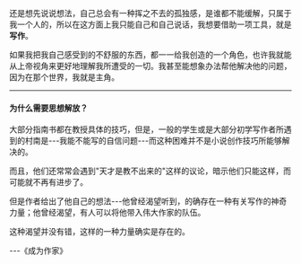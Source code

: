 还是想先说说想法，自己总会有一种挥之不去的孤独感，是谁都不能缓解，只属于我一个人的，所以在这方面上我只能自己和自己说话，我想要借助一项工具，就是**写作**。

如果我把我自己感受到的不舒服的东西，都一一给我创造的一个角色，也许我就能从上帝视角来更好地理解我所遭受的一切。我甚至能想象办法帮他解决他的问题，因为在那个世界，我就是主角。



---



#### 为什么需要思想解放？

大部分指南书都在教授具体的技巧，但是，一般的学生或是大部分初学写作者所遇到的村南是---我能不能写的自信问题---而这种困难并不是小说创作技巧所能够解决的。

而且，他们还常常会遇到"天才是教不出来的"这样的议论，暗示他们只能这样，而可能就不再有进步了。

但是作者给出了他自己的想法---他曾经渴望听到，的确存在一种有关写作的神奇力量；他曾经渴望，有人可以将他带入伟大作家的队伍。

这种渴望并没有错，这样的一种力量确实是存在的。

---《成为作家》
